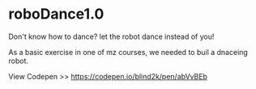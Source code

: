 # roboDance1.0
Don't know how to dance? let the robot dance instead of you!

As a basic exercise in one of mz courses, we needed to buil a dnaceing robot.

View Codepen >>
https://codepen.io/blind2k/pen/abVvBEb
